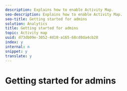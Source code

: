 ```yaml
---
description: Explains how to enable Activity Map.
seo-description: Explains how to enable Activity Map.
seo-title: Getting started for admins
solution: Analytics
title: Getting started for admins
topic: Activity map
uuid: d73db09e-3052-4d18-a165-68cd8da4cb28
index: y
internal: n
snippet: y
translate: y
---
```


# Getting started for admins


